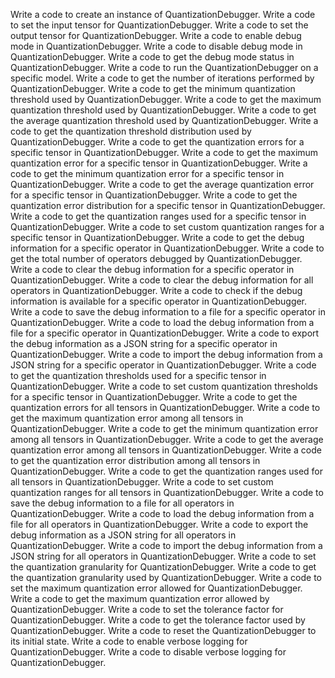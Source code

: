 Write a code to create an instance of QuantizationDebugger.
Write a code to set the input tensor for QuantizationDebugger.
Write a code to set the output tensor for QuantizationDebugger.
Write a code to enable debug mode in QuantizationDebugger.
Write a code to disable debug mode in QuantizationDebugger.
Write a code to get the debug mode status in QuantizationDebugger.
Write a code to run the QuantizationDebugger on a specific model.
Write a code to get the number of iterations performed by QuantizationDebugger.
Write a code to get the minimum quantization threshold used by QuantizationDebugger.
Write a code to get the maximum quantization threshold used by QuantizationDebugger.
Write a code to get the average quantization threshold used by QuantizationDebugger.
Write a code to get the quantization threshold distribution used by QuantizationDebugger.
Write a code to get the quantization errors for a specific tensor in QuantizationDebugger.
Write a code to get the maximum quantization error for a specific tensor in QuantizationDebugger.
Write a code to get the minimum quantization error for a specific tensor in QuantizationDebugger.
Write a code to get the average quantization error for a specific tensor in QuantizationDebugger.
Write a code to get the quantization error distribution for a specific tensor in QuantizationDebugger.
Write a code to get the quantization ranges used for a specific tensor in QuantizationDebugger.
Write a code to set custom quantization ranges for a specific tensor in QuantizationDebugger.
Write a code to get the debug information for a specific operator in QuantizationDebugger.
Write a code to get the total number of operators debugged by QuantizationDebugger.
Write a code to clear the debug information for a specific operator in QuantizationDebugger.
Write a code to clear the debug information for all operators in QuantizationDebugger.
Write a code to check if the debug information is available for a specific operator in QuantizationDebugger.
Write a code to save the debug information to a file for a specific operator in QuantizationDebugger.
Write a code to load the debug information from a file for a specific operator in QuantizationDebugger.
Write a code to export the debug information as a JSON string for a specific operator in QuantizationDebugger.
Write a code to import the debug information from a JSON string for a specific operator in QuantizationDebugger.
Write a code to get the quantization thresholds used for a specific tensor in QuantizationDebugger.
Write a code to set custom quantization thresholds for a specific tensor in QuantizationDebugger.
Write a code to get the quantization errors for all tensors in QuantizationDebugger.
Write a code to get the maximum quantization error among all tensors in QuantizationDebugger.
Write a code to get the minimum quantization error among all tensors in QuantizationDebugger.
Write a code to get the average quantization error among all tensors in QuantizationDebugger.
Write a code to get the quantization error distribution among all tensors in QuantizationDebugger.
Write a code to get the quantization ranges used for all tensors in QuantizationDebugger.
Write a code to set custom quantization ranges for all tensors in QuantizationDebugger.
Write a code to save the debug information to a file for all operators in QuantizationDebugger.
Write a code to load the debug information from a file for all operators in QuantizationDebugger.
Write a code to export the debug information as a JSON string for all operators in QuantizationDebugger.
Write a code to import the debug information from a JSON string for all operators in QuantizationDebugger.
Write a code to set the quantization granularity for QuantizationDebugger.
Write a code to get the quantization granularity used by QuantizationDebugger.
Write a code to set the maximum quantization error allowed for QuantizationDebugger.
Write a code to get the maximum quantization error allowed by QuantizationDebugger.
Write a code to set the tolerance factor for QuantizationDebugger.
Write a code to get the tolerance factor used by QuantizationDebugger.
Write a code to reset the QuantizationDebugger to its initial state.
Write a code to enable verbose logging for QuantizationDebugger.
Write a code to disable verbose logging for QuantizationDebugger.